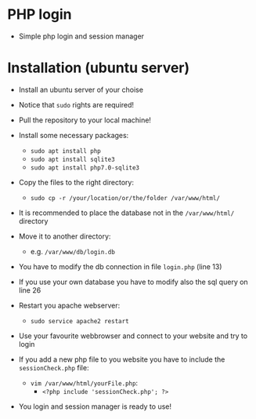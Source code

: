 # PHP login
* Simple php login and session manager
# Installation (ubuntu server)
* Install an ubuntu server of your choise

* Notice that `sudo` rights are required!

* Pull the repository to your local machine!

* Install some necessary packages:

    * `sudo apt install php`
    * `sudo apt install sqlite3`
    * `sudo apt install php7.0-sqlite3`

* Copy the files to the right directory:
    
    * `sudo cp -r /your/location/or/the/folder /var/www/html/`

* It is recommended to place the database not in the `/var/www/html/` directory

* Move it to another directory:
    
    * e.g. `/var/www/db/login.db`

* You have to modify the db connection in file `login.php` (line 13)

* If you use your own database you have to modify also the sql query on line 26

* Restart you apache webserver:

    * `sudo service apache2 restart`

* Use your favourite webbrowser and connect to your website and try to login

* If you add a new php file to you website you have to include the `sessionCheck.php` file:

    * `vim /var/www/html/yourFile.php`:
		* `<?php include 'sessionCheck.php'; ?>`

* You login and session manager is ready to use!
